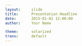 ```yaml
---
layout:     slide
title:      Presentation Headline
date:       2015-01-01 12:00:00
author:     Your Name

theme:		solarized
trans:		default
---
```

<script type="text/template">  
#{{ page.title }}
##{{ page.author }}
###{{ page.date }}<!-- Start Writing Below in Markdown -->



Leave 3 line space between content for horizontal slides.


Leave 2 line space between content for vertical slides.
</script> <!-- End Here -->
